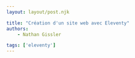 ```yaml
---
layout: layout/post.njk

title: "Création d'un site web avec Eleventy"
authors:
    - Nathan Gissler

tags: ['eleventy']
---
```


<!-- début résumé -->



<!-- fin résumé -->